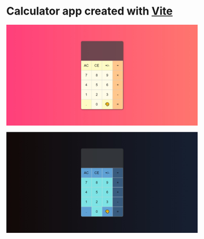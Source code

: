 # Calculator app created with [Vite](https://v2.vitejs.dev/)

![Calculator light mode screenshot](/screenshot_light_mode.jpeg "Calculator light mode screenshot")

![Calculator dark mode screenshot](/screenshot_dark_mode.jpeg "Calculator dark mode screenshot")
